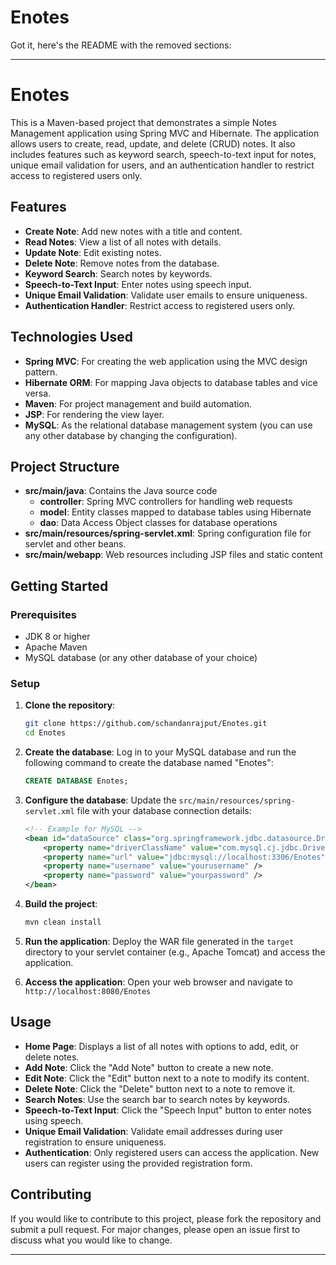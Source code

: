 # Enotes
Got it, here's the README with the removed sections:

---

# Enotes

This is a Maven-based project that demonstrates a simple Notes Management application using Spring MVC and Hibernate. The application allows users to create, read, update, and delete (CRUD) notes. It also includes features such as keyword search, speech-to-text input for notes, unique email validation for users, and an authentication handler to restrict access to registered users only.

## Features

- **Create Note**: Add new notes with a title and content.
- **Read Notes**: View a list of all notes with details.
- **Update Note**: Edit existing notes.
- **Delete Note**: Remove notes from the database.
- **Keyword Search**: Search notes by keywords.
- **Speech-to-Text Input**: Enter notes using speech input.
- **Unique Email Validation**: Validate user emails to ensure uniqueness.
- **Authentication Handler**: Restrict access to registered users only.

## Technologies Used

- **Spring MVC**: For creating the web application using the MVC design pattern.
- **Hibernate ORM**: For mapping Java objects to database tables and vice versa.
- **Maven**: For project management and build automation.
- **JSP**: For rendering the view layer.
- **MySQL**: As the relational database management system (you can use any other database by changing the configuration).

## Project Structure

- **src/main/java**: Contains the Java source code
  - **controller**: Spring MVC controllers for handling web requests
  - **model**: Entity classes mapped to database tables using Hibernate
  - **dao**: Data Access Object classes for database operations
- **src/main/resources/spring-servlet.xml**: Spring configuration file for servlet and other beans.
- **src/main/webapp**: Web resources including JSP files and static content

## Getting Started

### Prerequisites

- JDK 8 or higher
- Apache Maven
- MySQL database (or any other database of your choice)

### Setup

1. **Clone the repository**:
   ```bash
   git clone https://github.com/schandanrajput/Enotes.git
   cd Enotes
   ```

2. **Create the database**:
   Log in to your MySQL database and run the following command to create the database named "Enotes":
   ```sql
   CREATE DATABASE Enotes;
   ```

3. **Configure the database**:
   Update the `src/main/resources/spring-servlet.xml` file with your database connection details:
   ```xml
   <!-- Example for MySQL -->
   <bean id="dataSource" class="org.springframework.jdbc.datasource.DriverManagerDataSource">
       <property name="driverClassName" value="com.mysql.cj.jdbc.Driver" />
       <property name="url" value="jdbc:mysql://localhost:3306/Enotes" />
       <property name="username" value="yourusername" />
       <property name="password" value="yourpassword" />
   </bean>
   ```

4. **Build the project**:
   ```bash
   mvn clean install
   ```

5. **Run the application**:
   Deploy the WAR file generated in the `target` directory to your servlet container (e.g., Apache Tomcat) and access the application.

6. **Access the application**:
   Open your web browser and navigate to `http://localhost:8080/Enotes`

## Usage

- **Home Page**: Displays a list of all notes with options to add, edit, or delete notes.
- **Add Note**: Click the "Add Note" button to create a new note.
- **Edit Note**: Click the "Edit" button next to a note to modify its content.
- **Delete Note**: Click the "Delete" button next to a note to remove it.
- **Search Notes**: Use the search bar to search notes by keywords.
- **Speech-to-Text Input**: Click the "Speech Input" button to enter notes using speech.
- **Unique Email Validation**: Validate email addresses during user registration to ensure uniqueness.
- **Authentication**: Only registered users can access the application. New users can register using the provided registration form.

## Contributing

If you would like to contribute to this project, please fork the repository and submit a pull request. For major changes, please open an issue first to discuss what you would like to change.

---
